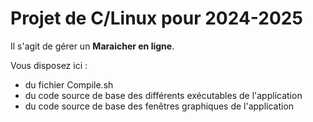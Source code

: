 # Projet de C/Linux pour 2024-2025

Il s'agit de gérer un **Maraicher en ligne**.

Vous disposez ici :
* du fichier Compile.sh
* du code source de base des différents exécutables de l'application
* du code source de base des fenêtres graphiques de l'application



